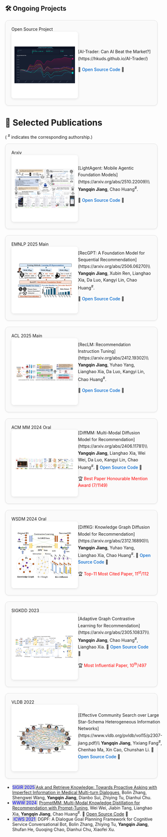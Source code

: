 <style>
.box {
  display: inline-block;
  background-color: lightgray;
}
.blue-text {
  color: blue;
}
.paper-box {
    display: flex;
    align-items: center;
    justify-content: flex-start;
    border: 1px solid #e0e0e0;
    border-radius: 12px;
    padding: 20px;
    margin-bottom: 20px;
    background-color: #fafafa;
    transition: all 0.3s ease;
    box-shadow: 0 2px 4px rgba(0,0,0,0.05);
}

.paper-box:hover {
    box-shadow: 0 4px 12px rgba(0,0,0,0.1);
    transform: translateY(-2px);
}
.paper-box-image {
    flex: 0 0 200px;
    text-align: left;
    margin-right: 20px;
}

.paper-box-image img {
    width: 200px;
    height: 200px;
    object-fit: contain;
    border-radius: 8px;
    box-shadow: 0 2px 8px rgba(0,0,0,0.1);
    background-color: white;
    padding: 10px;
}

.paper-box-text {
    flex: 1;
    padding: 0;
    line-height: 1.6;
    text-align: left;
}

.paper-box-text a {
    color: #0066cc;
    text-decoration: none;
    font-weight: 500;
}

.paper-box-text a:hover {
    text-decoration: underline;
}

/* 响应式设计 */
@media (max-width: 768px) {
    .paper-box {
        flex-direction: column;
        text-align: left;
        align-items: flex-start;
    }
    
    .paper-box-image {
        flex: none;
        margin-right: 0;
        margin-bottom: 15px;
    }
    
    .paper-box-image img {
        width: 150px;
        height: 150px;
    }
    
    .paper-box-text {
        flex: none;
    }
}

@media (max-width: 480px) {
    .paper-box {
        padding: 15px;
    }
    
    .paper-box-image img {
        width: 120px;
        height: 120px;
    }
}
</style>

## 🛠️ Ongoing Projects

<div class='paper-box'><div class='paper-box-image'><div><div class="badge">Open Source Project</div><img src='images/ai-trader.png' alt="sym"></div></div>
<div class='paper-box-text' markdown="1">
[AI-Trader: Can AI Beat the Market?](https://hkuds.github.io/AI-Trader/)

🌟 <a href="https://github.com/HKUDS/AI-Trader">Open Source Code</a> 🌟

</div>
</div>

# 📝 Selected Publications 

( <sup>#</sup> indicates the corresponding authorship.) 

<div class='paper-box'><div class='paper-box-image'><div><div class="badge">Arxiv</div><img src='images/lightagent.png' alt="sym"></div></div>
<div class='paper-box-text' markdown="1">
[LightAgent: Mobile Agentic Foundation Models](https://arxiv.org/abs/2510.22009)\\
<b>Yangqin Jiang</b>, Chao Huang<sup>#</sup>.   

🌟 <a href="https://github.com/HKUDS/LightAgent">Open Source Code</a> 🌟

</div>
</div>

<div class='paper-box'><div class='paper-box-image'><div><div class="badge">EMNLP 2025 Main</div><img src='images/recgpt.png' alt="sym"></div></div>
<div class='paper-box-text' markdown="1">
[RecGPT: A Foundation Model for Sequential Recommendation](https://arxiv.org/abs/2506.06270)\\
<b>Yangqin Jiang</b>, Xubin Ren, Lianghao Xia, Da Luo, Kangyi Lin, Chao Huang<sup>#</sup>.   

🌟 <a href="https://github.com/HKUDS/RecGPT">Open Source Code</a> 🌟

</div>
</div>

<div class='paper-box'><div class='paper-box-image'><div><div class="badge">ACL 2025 Main</div><img src='images/reclm.png' alt="sym"></div></div>
<div class='paper-box-text' markdown="1">
[RecLM: Recommendation Instruction Tuning](https://arxiv.org/abs/2412.19302)\\
<b>Yangqin Jiang</b>, Yuhao Yang, Lianghao Xia, Da Luo, Kangyi Lin, Chao Huang<sup>#</sup>.   

🌟 <a href="https://github.com/HKUDS/RecLM">Open Source Code</a> 🌟

</div>
</div>

<div class='paper-box'><div class='paper-box-image'><div><div class="badge">ACM MM 2024 Oral</div><img src='images/diffmm.png' alt="sym"></div></div>
<div class='paper-box-text' markdown="1">
[DiffMM: Multi-Modal Diffusion Model for Recommendation](https://arxiv.org/abs/2406.11781)\\
<b>Yangqin Jiang</b>, Lianghao Xia, Wei Wei, Da Luo, Kangyi Lin,  Chao Huang<sup>#</sup>. 
🌟 <a href="https://github.com/HKUDS/DiffMM">Open Source Code</a> 🌟

🏆 <font color="red">Best Paper Honourable Mention Award (7/1149)</font>

</div>
</div>

<div class='paper-box'><div class='paper-box-image'><div><div class="badge">WSDM 2024 Oral</div><img src='images/diffkg.png' alt="sym"></div></div>
<div class='paper-box-text' markdown="1">
[DiffKG: Knowledge Graph Diffusion Model for Recommendation](https://arxiv.org/abs/2312.16890)\\
<b>Yangqin Jiang</b>, Yuhao Yang, Lianghao Xia, Chao Huang<sup>#</sup>.  
🌟 <a href="https://github.com/HKUDS/DiffKG">Open Source Code</a> 🌟

🏆 <font color="red">Top-11 Most Cited Paper, 11<sup>st</sup>/112</font>

</div>
</div>

<div class='paper-box'><div class='paper-box-image'><div><div class="badge">SIGKDD 2023</div><img src='images/adagcl.png' alt="sym"></div></div>
<div class='paper-box-text' markdown="1">
[Adaptive Graph Contrastive Learning for Recommendation](https://arxiv.org/abs/2305.10837)\\
<b>Yangqin Jiang</b>, Chao Huang<sup>#</sup>, Lianghao Xia.  
🌟 <a href="https://github.com/HKUDS/AdaGCL">Open Source Code</a> 🌟

🏆 <font color="red">Most Influential Paper, 10<sup>th</sup>/497</font>
</div>
</div>

<div class='paper-box'><div class='paper-box-image'><div><div class="badge">VLDB 2022</div><img src='images/cssh.png' alt="sym"></div></div>
<div class='paper-box-text' markdown="1">
[Effective Community Search over Large Star-Schema Heterogeneous Information Networks](https://www.vldb.org/pvldb/vol15/p2307-jiang.pdf)\\
<b>Yangqin Jiang</b>, Yixiang Fang<sup>#</sup>, Chenhao Ma, Xin Cao, Chunshan Li.   
🌟 <a href="https://github.com/yangqin-jiang/CS-StarSchemaHIN">Open Source Code</a> 🌟
</div>
</div>

- <span style="color: blue; background-color: lightgray; "> SIGIR 2025 </span>[Ask and Retrieve Knowledge: Towards Proactive Asking with Imperfect Information in Medical Multi-turn Dialogues](https://dl.acm.org/doi/pdf/10.1145/3726302.3729898), Bolin Zhang, Shengwei Wang, **Yangqin Jiang**, Dianbo Sui, Zhiying Tu, Dianhui Chu. 
- <span style="color: blue; background-color: lightgray; "> WWW 2024 </span>&nbsp;[PromptMM: Multi-Modal Knowledge Distillation for Recommendation with Prompt-Tuning](https://arxiv.org/abs/2402.17188), Wei Wei, Jiabin Tang, Lianghao Xia,  **Yangqin Jiang**, Chao Huang<sup>#</sup>. 🌟 <a href="https://github.com/HKUDS/PromptMM">Open Source Code</a> 🌟
- <span style="color: blue; background-color: lightgray; "> ICWS 2021 </span>&nbsp;DGPF: A Dialogue Goal Planning Framework for Cognitive Service Conversational Bot, Bolin Zhang, Zhiying Tu, **Yangqin Jiang**, Shufan He, Guoqing Chao, Dianhui Chu, Xiaofei Xu. 

